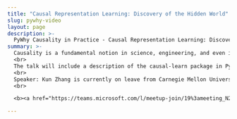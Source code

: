 ```yaml
---
title: "Causal Representation Learning: Discovery of the Hidden World"
slug: pywhy-video
layout: page
description: >-
  PyWhy Causality in Practice - Causal Representation Learning: Discovery of the Hidden World - Kun Zhang
summary: >-
  Causality is a fundamental notion in science, engineering, and even in machine learning. Causal representation learning aims to reveal the underlying high-level hidden causal variables and their relations. It can be seen as a special case of causal discovery, whose goal is to recover the underlying causal structure or causal model from observational data. The modularity property of a causal system implies properties of minimal changes and independent changes of causal representations, and in this talk, we show how such properties make it possible to recover the underlying causal representations from observational data with identifiability guarantees: under appropriate assumptions, the learned representations are consistent with the underlying causal process. Various problem settings are considered, involving independent and identically distributed (i.i.d.) data, temporal data, or data with distribution shift as input. We demonstrate when identifiable causal representation learning can benefit from flexible deep learning and when suitable parametric assumptions have to be imposed on the causal process, with various examples and applications.
  <br>
  The talk will include a description of the causal-learn package in PyWhy. Learn more: https://github.com/py-why/causal-learn
  <br>
  Speaker: Kun Zhang is currently on leave from Carnegie Mellon University (CMU), where he is an associate professor of philosophy and an affiliate faculty in the machine learning department; he is working as a professor and the acting chair of the machine learning department and the director of the Center for Integrative AI at Mohamed bin Zayed University of Artificial Intelligence (MBZUAI). He develops methods for making causality transparent by torturing various kinds of data and investigates machine learning problems including transfer learning, representation learning, and reinforcement learning from a causal perspective. He has been frequently serving as a senior area chair, area chair, or senior program committee member for major conferences in machine learning or artificial intelligence, including UAI, NeurIPS, ICML, IJCAI, AISTATS, and ICLR.  He was a general & program co-chair of the first Conference on Causal Learning and Reasoning (CLeaR 2022), a program co-chair of the 38th Conference on Uncertainty in Artificial Intelligence (UAI 2022), and is a general co-chair of UAI 2023.
  <br>

  <b><a href="https://teams.microsoft.com/l/meetup-join/19%3ameeting_N2E0NzAxOTctMDAxNC00ZTY2LWE5ODYtZDU5YjhmNmRlZmM4%40thread.v2/0?context=%7b%22Tid%22%3a%22492f1487-e76c-454d-aad1-28c9aaf849f3%22%2c%22Oid%22%3a%22404ab0c2-59ec-4b36-88e9-81f01946470f%22%7d">Join the live seminar</a> on January 29, 2024 at Monday 8:00am pacific / 11:00am eastern / 4:00pm GMT / 9:30pm IST.</b>

---
```

